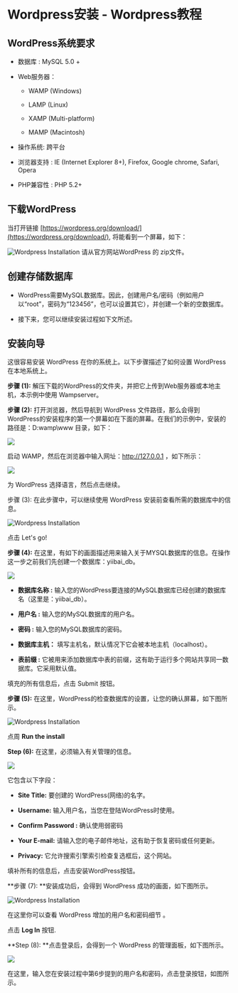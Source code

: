 # Wordpress安装 - Wordpress教程

## WordPress系统要求

*   数据库 : MySQL 5.0 +

*   Web服务器：

    *   WAMP (Windows)

    *   LAMP (Linux)

    *   XAMP (Multi-platform)

    *   MAMP (Macintosh)

*   操作系统: 跨平台

*   浏览器支持 : IE (Internet Explorer 8+), Firefox, Google chrome, Safari, Opera

*   PHP兼容性 : PHP 5.2+

## 下载WordPress

当打开链接 [https://wordpress.org/download/](https://wordpress.org/download/), 将能看到一个屏幕，如下：

![Wordpress Installation](../img/1013204100-0.jpg) 请从官方网站WordPress 的 zip文件。

## 创建存储数据库

*   WordPress需要MySQL数据库。因此，创建用户名/密码（例如用户以“root”，密码为“123456”，也可以设置其它），并创建一个新的空数据库。

*   接下来，您可以继续安装过程如下文所述。

## 安装向导

这很容易安装 WordPress 在你的系统上。以下步骤描述了如何设置 WordPress 在本地系统上。

**步骤 (1):** 解压下载的WordPress的文件夹，并把它上传到Web服务器或本地主机，本示例中使用 Wampserver。

****步骤 (2):**** 打开浏览器，然后导航到 WordPress 文件路径，那么会得到WordPress的安装程序的第一个屏幕如在下面的屏幕。在我们的示例中，安装的路径是：D:wamp\www 目录，如下：

![](../img/1-1510201051342U.png)

启动 WAMP，然后在浏览器中输入网址：http://127.0.0.1 ，如下所示：

![](../img/1-15102010563aR.png)

为 WordPress 选择语言，然后点击继续。

步骤 (3): 在此步骤中，可以继续使用 WordPress 安装前查看所需的数据库中的信息。

![Wordpress Installation](../img/1013204930-2.jpg)

点击 Let's go!

**步骤 (4):** 在这里，有如下的画面描述用来输入关于MYSQL数据库的信息。在操作这一步之前我们先创建一个数据库：yiibai_db。

![](../img/1-151020110050c7.png)

*   **数据库名称 :** 输入您的WordPress要连接的MySQL数据库已经创建的数据库名（这里是：yiibai_db）。

*   **用户名 :** 输入您的MySQL数据库的用户名。

*   **密码 :** 输入您的MySQL数据库的密码。

*   **数据库主机：** 填写主机名，默认情况下它会被本地主机（localhost）。

*   **表前缀 :** 它被用来添加数据库中表的前缀，这有助于运行多个网站共享同一数据库。它采用默认值。

填充的所有信息后，点击 Submit 按钮。

**步骤 (5):** 在这里，WordPress的检查数据库的设置，让您的确认屏幕，如下图所示。

![Wordpress Installation](../img/1013201b4-4.jpg)

点周 **Run the install**

**Step (6):** 在这里，必须输入有关管理的信息。

![](../img/1-151020111442W3.png)

它包含以下字段：

*   **Site Title:** 要创建的 WordPress(网络)的名字。

*   **Username:** 输入用户名，当您在登陆WordPress时使用。

*   **Confirm Password :** 确认使用弱密码

*   **Your E-mail:** 请输入您的电子邮件地址，这有助于恢复密码或任何更新。

*   **Privacy:** 它允许搜索引擎索引检查复选框后，这个网站。

填补所有的信息后，点击安装WordPress按钮。

**步骤 (7): **安装成功后，会得到 WordPress 成功的画面，如下图所示。

![Wordpress Installation](../img/101320EY-6.jpg)

在这里你可以查看 WordPress 增加的用户名和密码细节 。

点击 **Log In** 按钮.

**Step (8): **点击登录后，会得到一个 WordPress 的管理面板，如下图所示。

![](../img/1-151020114440F3.png)

在这里，输入您在安装过程中第6步提到的用户名和密码，点击登录按钮，如图所示。

 